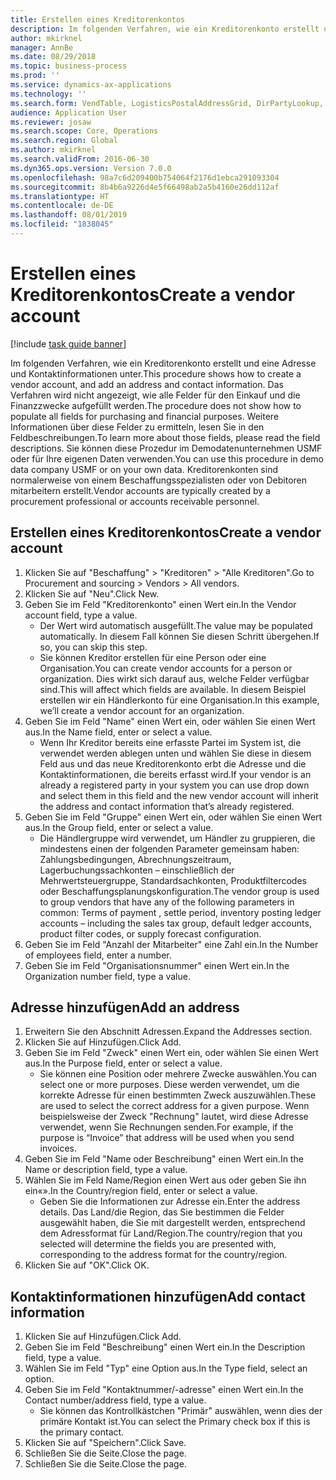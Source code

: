 ```yaml
---
title: Erstellen eines Kreditorenkontos
description: Im folgenden Verfahren, wie ein Kreditorenkonto erstellt und eine Adresse und Kontaktinformationen unter.
author: mkirknel
manager: AnnBe
ms.date: 08/29/2018
ms.topic: business-process
ms.prod: ''
ms.service: dynamics-ax-applications
ms.technology: ''
ms.search.form: VendTable, LogisticsPostalAddressGrid, DirPartyLookup, LogisticsPostalAddress, SysLookupMultiSelectGrid
audience: Application User
ms.reviewer: josaw
ms.search.scope: Core, Operations
ms.search.region: Global
ms.author: mkirknel
ms.search.validFrom: 2016-06-30
ms.dyn365.ops.version: Version 7.0.0
ms.openlocfilehash: 98a7c6d209400b754064f2176d1ebca291093304
ms.sourcegitcommit: 8b4b6a9226d4e5f66498ab2a5b4160e26dd112af
ms.translationtype: HT
ms.contentlocale: de-DE
ms.lasthandoff: 08/01/2019
ms.locfileid: "1838045"
---
```

# <a name="create-a-vendor-account"></a><span data-ttu-id="b99dc-103">Erstellen eines Kreditorenkontos</span><span class="sxs-lookup"><span data-stu-id="b99dc-103">Create a vendor account</span></span>

[!include [task guide banner](../../includes/task-guide-banner.md)]

<span data-ttu-id="b99dc-104">Im folgenden Verfahren, wie ein Kreditorenkonto erstellt und eine Adresse und Kontaktinformationen unter.</span><span class="sxs-lookup"><span data-stu-id="b99dc-104">This procedure shows how to create a vendor account, and add an address and contact information.</span></span> <span data-ttu-id="b99dc-105">Das Verfahren wird nicht angezeigt, wie alle Felder für den Einkauf und die Finanzzwecke aufgefüllt werden.</span><span class="sxs-lookup"><span data-stu-id="b99dc-105">The procedure does not show how to populate all fields for purchasing and financial purposes.</span></span> <span data-ttu-id="b99dc-106">Weitere Informationen über diese Felder zu ermitteln, lesen Sie in den Feldbeschreibungen.</span><span class="sxs-lookup"><span data-stu-id="b99dc-106">To learn more about those fields, please read the field descriptions.</span></span> <span data-ttu-id="b99dc-107">Sie können diese Prozedur im Demodatenunternehmen USMF oder für Ihre eigenen Daten verwenden.</span><span class="sxs-lookup"><span data-stu-id="b99dc-107">You can use this procedure in demo data company USMF or on your own data.</span></span> <span data-ttu-id="b99dc-108">Kreditorenkonten sind normalerweise von einem Beschaffungsspezialisten oder von Debitoren mitarbeitern erstellt.</span><span class="sxs-lookup"><span data-stu-id="b99dc-108">Vendor accounts are typically created by a procurement professional or accounts receivable personnel.</span></span>


## <a name="create-a-vendor-account"></a><span data-ttu-id="b99dc-109">Erstellen eines Kreditorenkontos</span><span class="sxs-lookup"><span data-stu-id="b99dc-109">Create a vendor account</span></span>
1. <span data-ttu-id="b99dc-110">Klicken Sie auf "Beschaffung" > "Kreditoren" > "Alle Kreditoren".</span><span class="sxs-lookup"><span data-stu-id="b99dc-110">Go to Procurement and sourcing > Vendors > All vendors.</span></span>
2. <span data-ttu-id="b99dc-111">Klicken Sie auf "Neu".</span><span class="sxs-lookup"><span data-stu-id="b99dc-111">Click New.</span></span>
3. <span data-ttu-id="b99dc-112">Geben Sie im Feld "Kreditorenkonto" einen Wert ein.</span><span class="sxs-lookup"><span data-stu-id="b99dc-112">In the Vendor account field, type a value.</span></span>
    * <span data-ttu-id="b99dc-113">Der Wert wird automatisch ausgefüllt.</span><span class="sxs-lookup"><span data-stu-id="b99dc-113">The value may be populated automatically.</span></span> <span data-ttu-id="b99dc-114">In diesem Fall können Sie diesen Schritt übergehen.</span><span class="sxs-lookup"><span data-stu-id="b99dc-114">If so, you can skip this step.</span></span>  
    * <span data-ttu-id="b99dc-115">Sie können Kreditor erstellen für eine Person oder eine Organisation.</span><span class="sxs-lookup"><span data-stu-id="b99dc-115">You can create vendor accounts for a person or organization.</span></span> <span data-ttu-id="b99dc-116">Dies wirkt sich darauf aus, welche Felder verfügbar sind.</span><span class="sxs-lookup"><span data-stu-id="b99dc-116">This will affect which fields are available.</span></span> <span data-ttu-id="b99dc-117">In diesem Beispiel erstellen wir ein Händlerkonto für eine Organisation.</span><span class="sxs-lookup"><span data-stu-id="b99dc-117">In this example, we’ll create a vendor account for an organization.</span></span>   
4. <span data-ttu-id="b99dc-118">Geben Sie im Feld "Name" einen Wert ein, oder wählen Sie einen Wert aus.</span><span class="sxs-lookup"><span data-stu-id="b99dc-118">In the Name field, enter or select a value.</span></span>
    * <span data-ttu-id="b99dc-119">Wenn Ihr Kreditor bereits eine erfasste Partei im System ist, die verwendet werden ablegen unten und wählen Sie diese in diesem Feld aus und das neue Kreditorenkonto erbt die Adresse und die Kontaktinformationen, die bereits erfasst wird.</span><span class="sxs-lookup"><span data-stu-id="b99dc-119">If your vendor is an already a registered party in your system you can use drop down and select them in this field and the new vendor account will inherit the address and contact information that’s already registered.</span></span>  
5. <span data-ttu-id="b99dc-120">Geben Sie im Feld "Gruppe" einen Wert ein, oder wählen Sie einen Wert aus.</span><span class="sxs-lookup"><span data-stu-id="b99dc-120">In the Group field, enter or select a value.</span></span>
    * <span data-ttu-id="b99dc-121">Die Händlergruppe wird verwendet, um Händler zu gruppieren, die mindestens einen der folgenden Parameter gemeinsam haben: Zahlungsbedingungen, Abrechnungszeitraum, Lagerbuchungssachkonten – einschließlich der Mehrwertsteuergruppe, Standardsachkonten, Produktfiltercodes oder Beschaffungsplanungskonfiguration.</span><span class="sxs-lookup"><span data-stu-id="b99dc-121">The vendor group is used to group vendors that have any of the following parameters in common: Terms of payment , settle period,  inventory posting ledger accounts – including the sales tax group, default ledger accounts, product filter codes, or supply forecast configuration.</span></span>  
6. <span data-ttu-id="b99dc-122">Geben Sie im Feld "Anzahl der Mitarbeiter" eine Zahl ein.</span><span class="sxs-lookup"><span data-stu-id="b99dc-122">In the Number of employees field, enter a number.</span></span>
7. <span data-ttu-id="b99dc-123">Geben Sie im Feld "Organisationsnummer" einen Wert ein.</span><span class="sxs-lookup"><span data-stu-id="b99dc-123">In the Organization number field, type a value.</span></span>

## <a name="add-an-address"></a><span data-ttu-id="b99dc-124">Adresse hinzufügen</span><span class="sxs-lookup"><span data-stu-id="b99dc-124">Add an address</span></span>
1. <span data-ttu-id="b99dc-125">Erweitern Sie den Abschnitt Adressen.</span><span class="sxs-lookup"><span data-stu-id="b99dc-125">Expand the Addresses section.</span></span>
2. <span data-ttu-id="b99dc-126">Klicken Sie auf Hinzufügen.</span><span class="sxs-lookup"><span data-stu-id="b99dc-126">Click Add.</span></span>
3. <span data-ttu-id="b99dc-127">Geben Sie im Feld "Zweck" einen Wert ein, oder wählen Sie einen Wert aus.</span><span class="sxs-lookup"><span data-stu-id="b99dc-127">In the Purpose field, enter or select a value.</span></span>
    * <span data-ttu-id="b99dc-128">Sie können eine Position oder mehrere Zwecke auswählen.</span><span class="sxs-lookup"><span data-stu-id="b99dc-128">You can select one or more purposes.</span></span> <span data-ttu-id="b99dc-129">Diese werden verwendet, um die korrekte Adresse für einen bestimmten Zweck auszuwählen.</span><span class="sxs-lookup"><span data-stu-id="b99dc-129">These are used to select the correct address for a given purpose.</span></span> <span data-ttu-id="b99dc-130">Wenn beispielsweise der Zweck "Rechnung" lautet, wird diese Adresse verwendet, wenn Sie Rechnungen senden.</span><span class="sxs-lookup"><span data-stu-id="b99dc-130">For example, if the purpose is “Invoice” that address will be used when you send invoices.</span></span>  
4. <span data-ttu-id="b99dc-131">Geben Sie im Feld "Name oder Beschreibung" einen Wert ein.</span><span class="sxs-lookup"><span data-stu-id="b99dc-131">In the Name or description field, type a value.</span></span>
5. <span data-ttu-id="b99dc-132">Wählen Sie im Feld Name/Region einen Wert aus oder geben Sie ihn ein«».</span><span class="sxs-lookup"><span data-stu-id="b99dc-132">In the Country/region field, enter or select a value.</span></span>
    * <span data-ttu-id="b99dc-133">Geben Sie die Informationen zur Adresse ein.</span><span class="sxs-lookup"><span data-stu-id="b99dc-133">Enter the address details.</span></span> <span data-ttu-id="b99dc-134">Das Land/die Region, das Sie bestimmen die Felder ausgewählt haben, die Sie mit dargestellt werden, entsprechend dem Adressformat für Land/Region.</span><span class="sxs-lookup"><span data-stu-id="b99dc-134">The country/region that you selected will determine the fields you are presented with, corresponding to the address format for the country/region.</span></span>   
6. <span data-ttu-id="b99dc-135">Klicken Sie auf "OK".</span><span class="sxs-lookup"><span data-stu-id="b99dc-135">Click OK.</span></span>

## <a name="add-contact-information"></a><span data-ttu-id="b99dc-136">Kontaktinformationen hinzufügen</span><span class="sxs-lookup"><span data-stu-id="b99dc-136">Add contact information</span></span>
1. <span data-ttu-id="b99dc-137">Klicken Sie auf Hinzufügen.</span><span class="sxs-lookup"><span data-stu-id="b99dc-137">Click Add.</span></span>
2. <span data-ttu-id="b99dc-138">Geben Sie im Feld "Beschreibung" einen Wert ein.</span><span class="sxs-lookup"><span data-stu-id="b99dc-138">In the Description field, type a value.</span></span>
3. <span data-ttu-id="b99dc-139">Wählen Sie im Feld "Typ" eine Option aus.</span><span class="sxs-lookup"><span data-stu-id="b99dc-139">In the Type field, select an option.</span></span>
4. <span data-ttu-id="b99dc-140">Geben Sie im Feld "Kontaktnummer/-adresse" einen Wert ein.</span><span class="sxs-lookup"><span data-stu-id="b99dc-140">In the Contact number/address field, type a value.</span></span>
    * <span data-ttu-id="b99dc-141">Sie können das Kontrollkästchen "Primär" auswählen, wenn dies der primäre Kontakt ist.</span><span class="sxs-lookup"><span data-stu-id="b99dc-141">You can select the Primary check box if this is the primary contact.</span></span>  
5. <span data-ttu-id="b99dc-142">Klicken Sie auf "Speichern".</span><span class="sxs-lookup"><span data-stu-id="b99dc-142">Click Save.</span></span>
6. <span data-ttu-id="b99dc-143">Schließen Sie die Seite.</span><span class="sxs-lookup"><span data-stu-id="b99dc-143">Close the page.</span></span>
7. <span data-ttu-id="b99dc-144">Schließen Sie die Seite.</span><span class="sxs-lookup"><span data-stu-id="b99dc-144">Close the page.</span></span>

